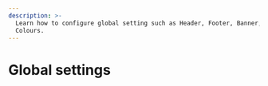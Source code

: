 ```yaml
---
description: >-
  Learn how to configure global setting such as Header, Footer, Banner, and
  Colours.
---
```


# Global settings

